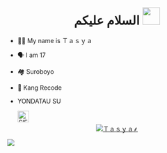 <h1 align="center">السلام عليكم <img src="https://user-images.githubusercontent.com/1303154/88677602-1635ba80-d120-11ea-84d8-d263ba5fc3c0.gif" width="40px" alt=""><br></h1>
<p align="center">

<p align="center">

- 👩‍🦰 My name is  Ｔａｓｙａ 
- 🗣️ I am 17
- 🏘️ Suroboyo 
- 📌 Kang Recode
- YONDATAU SU

  <a href="https://wa.me/18045292269">
    <img align="left" alt="SIEGRIN | Whastapp" width="26px" src="https://github.com/siegrin/siegrin/blob/main/Assets/Whatsapp.svg" />
  </a> &nbsp;&nbsp;


</p>
<p align="center">
<a href="#"><img title="Ｔａｓｙａ⸙" src="https://img.shields.io/badge/Ｔａｓｙａ⸙-green?colorA=%23ff0000&colorB=%23017e40&style=for-the-badge"></a>
</p>

<img src="https://telegra.ph/file/773962482dbce4f3a1358.jpg" />
</p>
